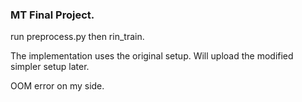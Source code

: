 ### MT Final Project.


run preprocess.py then rin_train.

The implementation uses the original setup. Will upload the modified simpler setup later.

OOM error on my side.
